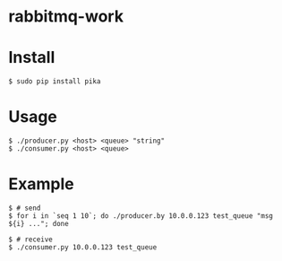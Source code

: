 # rabbitmq-work

Install
===============
	$ sudo pip install pika

Usage
===============
	$ ./producer.py <host> <queue> "string"
	$ ./consumer.py <host> <queue>

Example
===============
	$ # send 
	$ for i in `seq 1 10`; do ./producer.by 10.0.0.123 test_queue "msg ${i} ..."; done

	$ # receive
	$ ./consumer.py 10.0.0.123 test_queue
